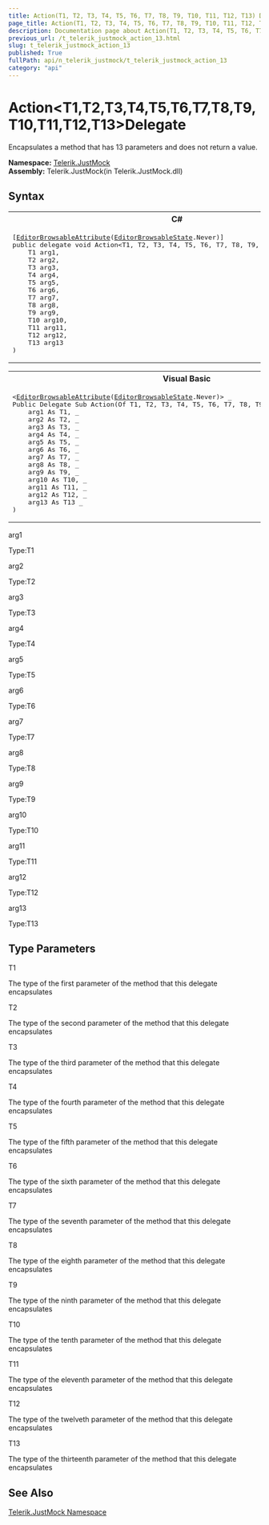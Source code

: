 ```yaml
---
title: Action(T1, T2, T3, T4, T5, T6, T7, T8, T9, T10, T11, T12, T13) Delegate
page_title: Action(T1, T2, T3, T4, T5, T6, T7, T8, T9, T10, T11, T12, T13) Delegate | JustMock Documentation
description: Documentation page about Action(T1, T2, T3, T4, T5, T6, T7, T8, T9, T10, T11, T12, T13) Delegate.
previous_url: /t_telerik_justmock_action_13.html
slug: t_telerik_justmock_action_13
published: True
fullPath: api/n_telerik_justmock/t_telerik_justmock_action_13
category: "api"
---
```


# Action&lt;T1,T2,T3,T4,T5,T6,T7,T8,T9,T10,T11,T12,T13&gt;Delegate



Encapsulates a method that has 13 parameters and does not return a value.


 **Namespace:**  [Telerik.JustMock](n_telerik_justmock) <br> **Assembly:** Telerik.JustMock(in Telerik.JustMock.dll)
## Syntax


<div id="syntaxCodeBlocks" class="code"><span codeLanguage="CSharp"><table><tr><th>C#</th></tr><tr><td><pre xml:space="preserve">[<a href="https://msdn2.microsoft.com/en-us/library/8a045wyx" target="_blank">EditorBrowsableAttribute</a>(<a href="https://msdn2.microsoft.com/en-us/library/3adcxf3z" target="_blank">EditorBrowsableState</a>.Never)]
<span class="keyword">public</span> <span class="keyword">delegate</span> <span class="keyword">void</span> <span class="identifier">Action</span>&lt;T1, T2, T3, T4, T5, T6, T7, T8, T9, T10, T11, T12, T13&gt;(
	T1 <span class="parameter">arg1</span>,
	T2 <span class="parameter">arg2</span>,
	T3 <span class="parameter">arg3</span>,
	T4 <span class="parameter">arg4</span>,
	T5 <span class="parameter">arg5</span>,
	T6 <span class="parameter">arg6</span>,
	T7 <span class="parameter">arg7</span>,
	T8 <span class="parameter">arg8</span>,
	T9 <span class="parameter">arg9</span>,
	T10 <span class="parameter">arg10</span>,
	T11 <span class="parameter">arg11</span>,
	T12 <span class="parameter">arg12</span>,
	T13 <span class="parameter">arg13</span>
)
</pre></td></tr></table></span><span codeLanguage="VisualBasicDeclaration"><table><tr><th>Visual Basic</th></tr><tr><td><pre xml:space="preserve">&lt;<a href="https://msdn2.microsoft.com/en-us/library/8a045wyx" target="_blank">EditorBrowsableAttribute</a>(<a href="https://msdn2.microsoft.com/en-us/library/3adcxf3z" target="_blank">EditorBrowsableState</a>.Never)&gt; _
<span class="keyword">Public</span> <span class="keyword">Delegate</span> <span class="keyword">Sub</span> <span class="identifier">Action</span>(<span class="keyword">Of</span> T1, T2, T3, T4, T5, T6, T7, T8, T9, T10, T11, T12, T13) ( _
	<span class="parameter">arg1</span> <span class="keyword">As</span> T1, _
	<span class="parameter">arg2</span> <span class="keyword">As</span> T2, _
	<span class="parameter">arg3</span> <span class="keyword">As</span> T3, _
	<span class="parameter">arg4</span> <span class="keyword">As</span> T4, _
	<span class="parameter">arg5</span> <span class="keyword">As</span> T5, _
	<span class="parameter">arg6</span> <span class="keyword">As</span> T6, _
	<span class="parameter">arg7</span> <span class="keyword">As</span> T7, _
	<span class="parameter">arg8</span> <span class="keyword">As</span> T8, _
	<span class="parameter">arg9</span> <span class="keyword">As</span> T9, _
	<span class="parameter">arg10</span> <span class="keyword">As</span> T10, _
	<span class="parameter">arg11</span> <span class="keyword">As</span> T11, _
	<span class="parameter">arg12</span> <span class="keyword">As</span> T12, _
	<span class="parameter">arg13</span> <span class="keyword">As</span> T13 _
)</pre></td></tr></table></span></div>



arg1<br>


Type:T1<br>



arg2<br>


Type:T2<br>



arg3<br>


Type:T3<br>



arg4<br>


Type:T4<br>



arg5<br>


Type:T5<br>



arg6<br>


Type:T6<br>



arg7<br>


Type:T7<br>



arg8<br>


Type:T8<br>



arg9<br>


Type:T9<br>



arg10<br>


Type:T10<br>



arg11<br>


Type:T11<br>



arg12<br>


Type:T12<br>



arg13<br>


Type:T13<br>



## Type Parameters




T1<br>


The type of the first parameter of the method that this delegate encapsulates

T2<br>


The type of the second parameter of the method that this delegate encapsulates

T3<br>


The type of the third parameter of the method that this delegate encapsulates

T4<br>


The type of the fourth parameter of the method that this delegate encapsulates

T5<br>


The type of the fifth parameter of the method that this delegate encapsulates

T6<br>


The type of the sixth parameter of the method that this delegate encapsulates

T7<br>


The type of the seventh parameter of the method that this delegate encapsulates

T8<br>


The type of the eighth parameter of the method that this delegate encapsulates

T9<br>


The type of the ninth parameter of the method that this delegate encapsulates

T10<br>


The type of the tenth parameter of the method that this delegate encapsulates

T11<br>


The type of the eleventh parameter of the method that this delegate encapsulates

T12<br>


The type of the twelveth parameter of the method that this delegate encapsulates

T13<br>


The type of the thirteenth parameter of the method that this delegate encapsulates




## See Also



 [Telerik.JustMock Namespace](n_telerik_justmock) 



